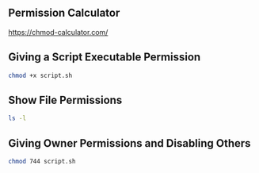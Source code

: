 
## Permission Calculator
https://chmod-calculator.com/

## Giving a Script Executable Permission

```sh
chmod +x script.sh
```

## Show File Permissions

```sh
ls -l
```

## Giving Owner Permissions and Disabling Others

```sh
chmod 744 script.sh
```
